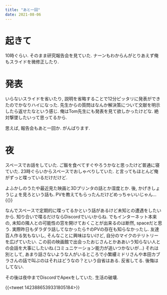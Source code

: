 ```yaml
---
title: "あと一回"
date: 2021-08-06
---
```


# 起きて
10時ぐらい. そのまま研究報告会を見ていた. ナーンもわからんがとりあえず俺もスライドを微修正したり.

# 発表
いらないスライドを省いたり, 説明を省略することで12分ピッタリに発表ができたのでかなりハイになった. 先生からの質問はなんか解決策について文献を明示したら返せたなという感じ. 俺はTom先生にも発表を見て欲しかったけどな. 絶対撃墜したいって思ってるから.

思えば, 報告会もあと一回か. がんばります.

# 夜
スペースでお話をしていた. ご飯を食べてすぐやろうかなと思ったけど普通に寝ていた. 23時ぐらいからスペースでおしゃべりしていた. と言ってもほとんど俺がずっと喋っているだけだけど.

よふかしのうたや最近見た映画と3Dプリンタの話とか湿度とか. 後, かげきしょうじょを見ろという話も. PVを教えてもらったんだけどめっちゃいいじゃん...
{{<youtube T535kqz3mgw>}}

なんでスペースで定期的に喋ってるかという話があるけど未知との遭遇をしたいから. 知り合いで喋るだけならDiscordでいいからね. でもインターネット本来の, 未知の隣人との可能性の窓を開けておくことが出来るのは断然, spaceだと思う.
実際昨日もダラダラ話してなかったら↑のPVの存在も知らなかったし. 友達百人作る気もないし, そんなことに興味はないけど, 自分のマイクのテリトリーを広げていたい.
この前の映画館で出会ったおじさんとかああいう知らない人との会話を大事にしたいね.(コミュニケーション能力が追いつかないが...) それは別として, あまり話さないような人がいるところで小繁縷ミドリさんや本田カブラさんの話で叫ぶのはそれはどうなの？という自省はある. 反省してる. 後悔はしてない.

その後は夜中までDiscordでApexをしていた. 生活の破壊.

{{<tweet 1423886539331805184>}}